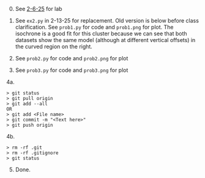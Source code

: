 0. See [2-6-25](https://github.com/Worsleychase/PHYS4840/tree/main/2-6-25) for lab

1. See `ex2.py` in 2-13-25 for replacement. Old version is below before class clarification.
  See `prob1.py` for code and `prob1.png` for plot. The isochrone is a good fit for this cluster because we can see that both datasets show the same model (although at different vertical offsets) in the curved region on the right. 

4. See `prob2.py` for code and `prob2.png` for plot

5. See `prob3.py` for code and `prob3.png` for plot

4a. 

    > git status
    > git pull origin
    > git add --all
    OR
    > git add <File name>
    > git commit -m "<Text here>"
    > git push origin

4b. 

    > rm -rf .git
    > rm -rf .gitignore
    > git status

5. Done.
